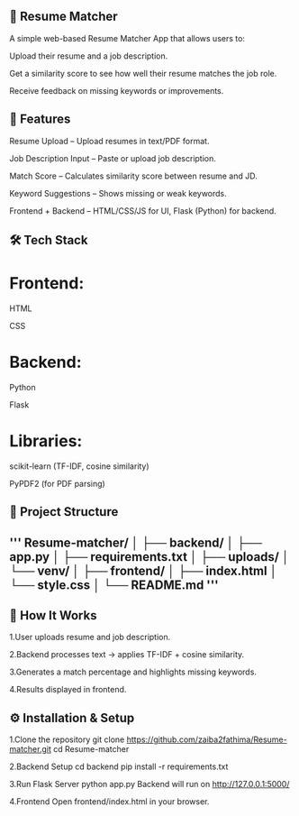 ## 📄 Resume Matcher


A simple web-based Resume Matcher App that allows users to:

Upload their resume and a job description.

Get a similarity score to see how well their resume matches the job role.

Receive feedback on missing keywords or improvements.


## 📌 Features


Resume Upload – Upload resumes in text/PDF format.

Job Description Input – Paste or upload job description.

Match Score – Calculates similarity score between resume and JD.

Keyword Suggestions – Shows missing or weak keywords.

Frontend + Backend – HTML/CSS/JS for UI, Flask (Python) for backend.

## 🛠️ Tech Stack
     

# Frontend:

HTML

CSS

# Backend:

Python

Flask

# Libraries:

scikit-learn (TF-IDF, cosine similarity)

PyPDF2 (for PDF parsing)

## 📂 Project Structure
'''
Resume-matcher/
│
├── backend/
│ ├── app.py
│ ├── requirements.txt
│ ├── uploads/
│ └── venv/
│
├── frontend/
│ ├── index.html
│ └── style.css
│
└── README.md
'''
---

## 🚀 How It Works


1.User uploads resume and job description.

2.Backend processes text → applies TF-IDF + cosine similarity.

3.Generates a match percentage and highlights missing keywords.

4.Results displayed in frontend.

## ⚙️ Installation & Setup
 

1.Clone the repository
git clone https://github.com/zaiba2fathima/Resume-matcher.git
cd Resume-matcher

2.Backend Setup
cd backend
pip install -r requirements.txt

3.Run Flask Server
python app.py
Backend will run on http://127.0.0.1:5000/

4.Frontend
Open frontend/index.html in your browser.

